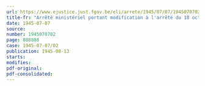 ```yaml
---
url: https://www.ejustice.just.fgov.be/eli/arrete/1945/07/07/1945070702/justel
title-fr: "Arrêté ministériel portant modification à l'arrêté du 18 octobre 1943, portant le règlement de l'assurance obligatoire du Fonds spécial d'assurance contre risques de guerre des bâtiments de navigation intérieure et à l'arrêté du 25 novembre 1943, portant le règlement de l'assurance facultative du Fonds spécial d'assurance contre risques de guerre des bâtiments de navigation intérieure"
date: 1945-07-07
source:
number: 1945070702
page: 888888
case: 1945-07-07/02
publication: 1945-08-13
starts:
modifies:
pdf-original:
pdf-consolidated:
---
```


